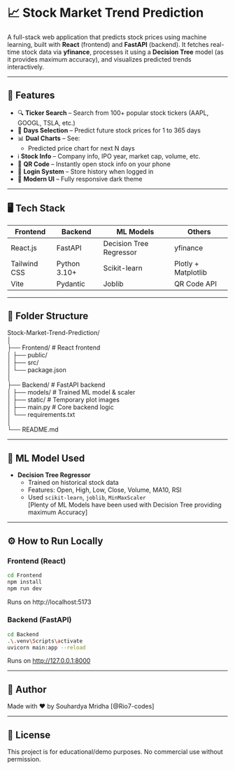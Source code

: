 # 📈 Stock Market Trend Prediction
A full-stack web application that predicts stock prices using machine learning, built with **React** (frontend) and **FastAPI** (backend). It fetches real-time stock data via **yfinance**, processes it using a **Decision Tree** model (as it provides maximum accuracy), and visualizes predicted trends interactively.

---

## 🚀 Features
- 🔍 **Ticker Search** – Search from 100+ popular stock tickers (AAPL, GOOGL, TSLA, etc.)
- 📆 **Days Selection** – Predict future stock prices for 1 to 365 days
- 📊 **Dual Charts** – See:
  - Predicted price chart for next N days
- ℹ️ **Stock Info** – Company info, IPO year, market cap, volume, etc.
- 📱 **QR Code** – Instantly open stock info on your phone
- 👤 **Login System** – Store history when logged in
- 🌙 **Modern UI** – Fully responsive dark theme

---

## 🖥️ Tech Stack
|   Frontend   |    Backend     |        ML Models        |       Others        |
|--------------|----------------|-------------------------|---------------------|
|   React.js   |    FastAPI     | Decision Tree Regressor |      yfinance       |
| Tailwind CSS |  Python 3.10+  |      Scikit-learn       | Plotly + Matplotlib |
|     Vite     |    Pydantic    |         Joblib          |     QR Code API     |

---

## 📂 Folder Structure
Stock-Market-Trend-Prediction/  
│  
├── Frontend/ # React frontend  
│ ├── public/  
│ ├── src/  
│ └── package.json  
│  
├── Backend/ # FastAPI backend  
│ ├── models/ # Trained ML model & scaler  
│ ├── static/ # Temporary plot images  
│ ├── main.py # Core backend logic  
│ └── requirements.txt  
│  
└── README.md  

---

## 🧠 ML Model Used
- **Decision Tree Regressor**
  - Trained on historical stock data
  - Features: Open, High, Low, Close, Volume, MA10, RSI
  - Used `scikit-learn`, `joblib`, `MinMaxScaler`  
[Plenty of ML Models have been used with Decision Tree providing maximum Accuracy]

---

## ⚙️ How to Run Locally

### Frontend (React)
```bash  
cd Frontend  
npm install  
npm run dev
```
Runs on http://localhost:5173  

### Backend (FastAPI)
```bash  
cd Backend  
.\.venv\Scripts\activate  
uvicorn main:app --reload
```
Runs on http://127.0.0.1:8000   

---

## 📌 Author
Made with ❤️ by Souhardya Mridha [@Rio7-codes]

---

## 📃 License
This project is for educational/demo purposes. No commercial use without permission.
